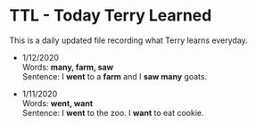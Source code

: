 # TTL - Today Terry Learned

This is a daily updated file recording what Terry learns everyday.

- 1/12/2020  
Words: __many, farm, saw__  
Sentence: I __went__ to a __farm__ and I __saw many__ goats.


- 1/11/2020  
Words: __went, want__  
Sentence: I __went__ to the zoo. I __want__ to eat cookie.